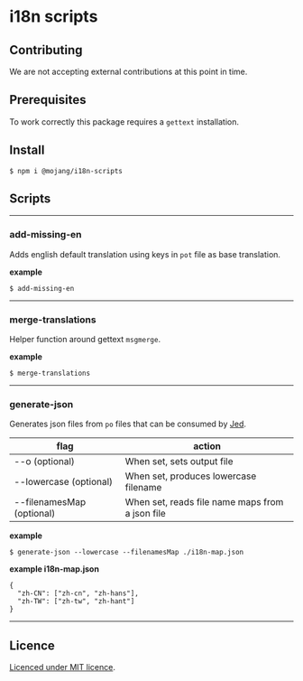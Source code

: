 # i18n scripts

## Contributing

We are not accepting external contributions at this point in time.

## Prerequisites

To work correctly this package requires a `gettext` installation.

## Install

`$ npm i @mojang/i18n-scripts`

## Scripts
___

### add-missing-en

Adds english default translation using keys in `pot` file as base translation.

__example__

`$ add-missing-en`
___

### merge-translations

Helper function around gettext `msgmerge`.

__example__

`$ merge-translations`
___

### generate-json

Generates json files from `po` files that can be consumed by [Jed](https://github.com/messageformat/Jed).

| flag                      | action                                          |
|---------------------------|-------------------------------------------------|
| --o (optional)            | When set, sets output file                      |
| --lowercase (optional)    | When set, produces lowercase filename           |
| --filenamesMap (optional) | When set, reads file name maps from a json file |

__example__

`$ generate-json --lowercase --filenamesMap ./i18n-map.json`

__example i18n-map.json__

```
{
  "zh-CN": ["zh-cn", "zh-hans"],
  "zh-TW": ["zh-tw", "zh-hant"]
}
```
___

## Licence

[Licenced under MIT licence](/LICENCE).